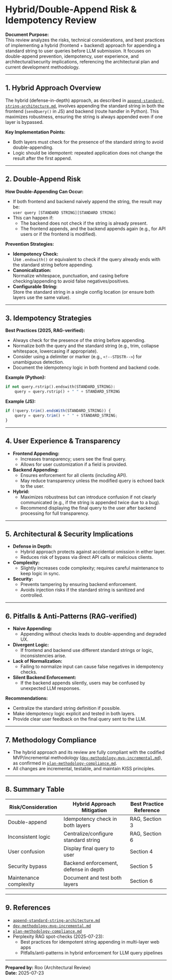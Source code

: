 # Hybrid/Double-Append Risk & Idempotency Review

**Document Purpose:**  
This review analyzes the risks, technical considerations, and best practices of implementing a hybrid (frontend + backend) approach for appending a standard string to user queries before LLM submission. It focuses on double-append prevention, idempotency, user experience, and architectural/security implications, referencing the architectural plan and current development methodology.

---

## 1. Hybrid Approach Overview

The hybrid (defense-in-depth) approach, as described in [`append-standard-string-architecture.md`](../append-standard-string-architecture.md), involves appending the standard string in both the frontend (`sendQuery()` in JS) and backend (route handler in Python). This maximizes robustness, ensuring the string is always appended even if one layer is bypassed.

**Key Implementation Points:**
- Both layers must check for the presence of the standard string to avoid double-appending.
- Logic should be idempotent: repeated application does not change the result after the first append.

---

## 2. Double-Append Risk

**How Double-Appending Can Occur:**
- If both frontend and backend naively append the string, the result may be:  
  `user query [STANDARD STRING][STANDARD STRING]`
- This can happen if:
  - The backend does not check if the string is already present.
  - The frontend appends, and the backend appends again (e.g., for API users or if the frontend is modified).

**Prevention Strategies:**
- **Idempotency Check:**  
  Use `.endswith()` or equivalent to check if the query already ends with the standard string before appending.
- **Canonicalization:**  
  Normalize whitespace, punctuation, and casing before checking/appending to avoid false negatives/positives.
- **Configurable String:**  
  Store the standard string in a single config location (or ensure both layers use the same value).

---

## 3. Idempotency Strategies

**Best Practices (2025, RAG-verified):**
- Always check for the presence of the string before appending.
- Normalize both the query and the standard string (e.g., trim, collapse whitespace, lowercasing if appropriate).
- Consider using a delimiter or marker (e.g., `<!--STDSTR-->`) for unambiguous detection.
- Document the idempotency logic in both frontend and backend code.

**Example (Python):**
```python
if not query.rstrip().endswith(STANDARD_STRING):
    query = query.rstrip() + " " + STANDARD_STRING
```
**Example (JS):**
```js
if (!query.trim().endsWith(STANDARD_STRING)) {
    query = query.trim() + " " + STANDARD_STRING;
}
```

---

## 4. User Experience & Transparency

- **Frontend Appending:**  
  - Increases transparency; users see the final query.
  - Allows for user customization if a field is provided.
- **Backend Appending:**  
  - Ensures enforcement for all clients (including API).
  - May reduce transparency unless the modified query is echoed back to the user.
- **Hybrid:**  
  - Maximizes robustness but can introduce confusion if not clearly communicated (e.g., if the string is appended twice due to a bug).
  - Recommend displaying the final query to the user after backend processing for full transparency.

---

## 5. Architectural & Security Implications

- **Defense in Depth:**  
  - Hybrid approach protects against accidental omission in either layer.
  - Reduces risk of bypass via direct API calls or malicious clients.
- **Complexity:**  
  - Slightly increases code complexity; requires careful maintenance to keep logic in sync.
- **Security:**  
  - Prevents tampering by ensuring backend enforcement.
  - Avoids injection risks if the standard string is sanitized and controlled.

---

## 6. Pitfalls & Anti-Patterns (RAG-verified)

- **Naive Appending:**  
  - Appending without checks leads to double-appending and degraded UX.
- **Divergent Logic:**  
  - If frontend and backend use different standard strings or logic, inconsistencies arise.
- **Lack of Normalization:**  
  - Failing to normalize input can cause false negatives in idempotency checks.
- **Silent Backend Enforcement:**  
  - If the backend appends silently, users may be confused by unexpected LLM responses.

**Recommendations:**
- Centralize the standard string definition if possible.
- Make idempotency logic explicit and tested in both layers.
- Provide clear user feedback on the final query sent to the LLM.

---

## 7. Methodology Compliance

- The hybrid approach and its review are fully compliant with the codified MVP/incremental methodology ([`dev-methodology-mvp-incremental.md`](../../dev-methodology-mvp-incremental.md)), as confirmed in [`plan-methodology-compliance.md`](plan-methodology-compliance.md).
- All changes are incremental, testable, and maintain KISS principles.

---

## 8. Summary Table

| Risk/Consideration     | Hybrid Approach Mitigation            | Best Practice Reference |
| ---------------------- | ------------------------------------- | ----------------------- |
| Double-append          | Idempotency check in both layers      | RAG, Section 3          |
| Inconsistent logic     | Centralize/configure standard string  | RAG, Section 6          |
| User confusion         | Display final query to user           | Section 4               |
| Security bypass        | Backend enforcement, defense in depth | Section 5               |
| Maintenance complexity | Document and test both layers         | Section 6               |

---

## 9. References

- [`append-standard-string-architecture.md`](../append-standard-string-architecture.md)
- [`dev-methodology-mvp-incremental.md`](../../dev-methodology-mvp-incremental.md)
- [`plan-methodology-compliance.md`](plan-methodology-compliance.md)
- Perplexity RAG spot-checks (2025-07-23):
  - Best practices for idempotent string appending in multi-layer web apps
  - Pitfalls/anti-patterns in hybrid enforcement for LLM query pipelines

---

**Prepared by:** Roo (Architectural Review)  
**Date:** 2025-07-23

